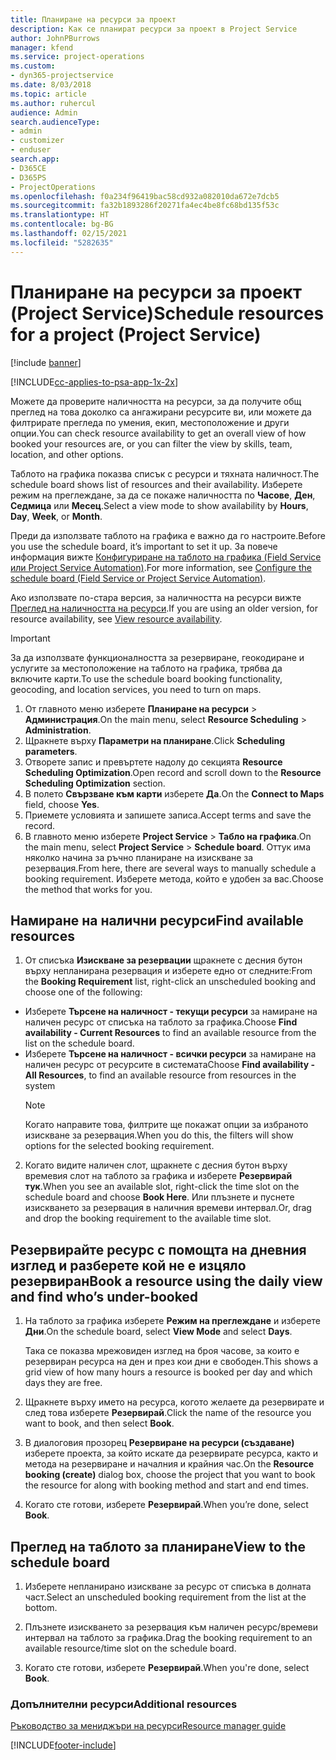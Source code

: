 ```yaml
---
title: Планиране на ресурси за проект
description: Как се планират ресурси за проект в Project Service
author: JohnPBurrows
manager: kfend
ms.service: project-operations
ms.custom:
- dyn365-projectservice
ms.date: 8/03/2018
ms.topic: article
ms.author: ruhercul
audience: Admin
search.audienceType:
- admin
- customizer
- enduser
search.app:
- D365CE
- D365PS
- ProjectOperations
ms.openlocfilehash: f0a234f96419bac58cd932a082010da672e7dcb5
ms.sourcegitcommit: fa32b1893286f20271fa4ec4be8fc68bd135f53c
ms.translationtype: HT
ms.contentlocale: bg-BG
ms.lasthandoff: 02/15/2021
ms.locfileid: "5282635"
---
```

# <a name="schedule-resources-for-a-project-project-service"></a><span data-ttu-id="e0009-103">Планиране на ресурси за проект (Project Service)</span><span class="sxs-lookup"><span data-stu-id="e0009-103">Schedule resources for a project (Project Service)</span></span>

[!include [banner](../includes/psa-now-project-operations.md)]

[!INCLUDE[cc-applies-to-psa-app-1x-2x](../includes/cc-applies-to-psa-app-1x-2x.md)]

<span data-ttu-id="e0009-104">Можете да проверите наличността на ресурси, за да получите общ преглед на това доколко са ангажирани ресурсите ви, или можете да филтрирате прегледа по умения, екип, местоположение и други опции.</span><span class="sxs-lookup"><span data-stu-id="e0009-104">You can check resource availability to get an overall view of how booked your resources are, or you can filter the view by skills, team, location, and other options.</span></span>  
  
<span data-ttu-id="e0009-105">Таблото на графика показва списък с ресурси и тяхната наличност.</span><span class="sxs-lookup"><span data-stu-id="e0009-105">The schedule board shows list of resources and their availability.</span></span> <span data-ttu-id="e0009-106">Изберете режим на преглеждане, за да се покаже наличността по **Часове**, **Ден**, **Седмица** или **Месец**.</span><span class="sxs-lookup"><span data-stu-id="e0009-106">Select a view mode to show availability by **Hours**, **Day**, **Week**, or **Month**.</span></span>  
  
<span data-ttu-id="e0009-107">Преди да използвате таблото на графика е важно да го настроите.</span><span class="sxs-lookup"><span data-stu-id="e0009-107">Before you use the schedule board, it’s important to set it up.</span></span> <span data-ttu-id="e0009-108">За повече информация вижте [Конфигуриране на таблото на графика (Field Service или Project Service Automation)](https://docs.microsoft.com/dynamics365/field-service/configure-schedule-board).</span><span class="sxs-lookup"><span data-stu-id="e0009-108">For more information, see [Configure the schedule board (Field Service or Project Service Automation)](https://docs.microsoft.com/dynamics365/field-service/configure-schedule-board).</span></span>
  
<span data-ttu-id="e0009-109">Ако използвате по-стара версия, за наличността на ресурси вижте [Преглед на наличността на ресурси](../psa/view-resource-availability.md).</span><span class="sxs-lookup"><span data-stu-id="e0009-109">If you are using an older version, for resource availability, see [View resource availability](../psa/view-resource-availability.md).</span></span>  

> [!IMPORTANT]
>  <span data-ttu-id="e0009-110">За да използвате функционалността за резервиране, геокодиране и услугите за местоположение на таблото на графика, трябва да включите карти.</span><span class="sxs-lookup"><span data-stu-id="e0009-110">To use the schedule board booking functionality, geocoding, and location services, you need to turn on maps.</span></span>  
> 
> 1. <span data-ttu-id="e0009-111">От главното меню изберете **Планиране на ресурси** > **Администрация**.</span><span class="sxs-lookup"><span data-stu-id="e0009-111">On the main menu, select **Resource Scheduling** > **Administration**.</span></span>  
> 2. <span data-ttu-id="e0009-112">Щракнете върху **Параметри на планиране**.</span><span class="sxs-lookup"><span data-stu-id="e0009-112">Click **Scheduling parameters**.</span></span>  
> 3. <span data-ttu-id="e0009-113">Отворете запис и превъртете надолу до секцията **Resource Scheduling Optimization**.</span><span class="sxs-lookup"><span data-stu-id="e0009-113">Open record and scroll down to the **Resource Scheduling Optimization** section.</span></span>  
> 4. <span data-ttu-id="e0009-114">В полето **Свързване към карти** изберете **Да**.</span><span class="sxs-lookup"><span data-stu-id="e0009-114">On the **Connect to Maps** field, choose **Yes**.</span></span>  
> 5. <span data-ttu-id="e0009-115">Приемете условията и запишете записа.</span><span class="sxs-lookup"><span data-stu-id="e0009-115">Accept terms and save the record.</span></span>  
> 6. <span data-ttu-id="e0009-116">В главното меню изберете **Project Service** > **Табло на графика**.</span><span class="sxs-lookup"><span data-stu-id="e0009-116">On the main menu, select **Project Service** > **Schedule board**.</span></span> <span data-ttu-id="e0009-117">Оттук има няколко начина за ръчно планиране на изискване за резервация.</span><span class="sxs-lookup"><span data-stu-id="e0009-117">From here, there are several ways to manually schedule a booking requirement.</span></span> <span data-ttu-id="e0009-118">Изберете метода, който е удобен за вас.</span><span class="sxs-lookup"><span data-stu-id="e0009-118">Choose the method that works for you.</span></span>
  
## <a name="find-available-resources"></a><span data-ttu-id="e0009-119">Намиране на налични ресурси</span><span class="sxs-lookup"><span data-stu-id="e0009-119">Find available resources</span></span>

1.  <span data-ttu-id="e0009-120">От списъка **Изискване за резервации** щракнете с десния бутон върху непланирана резервация и изберете едно от следните:</span><span class="sxs-lookup"><span data-stu-id="e0009-120">From the **Booking Requirement** list, right-click an unscheduled booking and choose one of the following:</span></span>  
  
- <span data-ttu-id="e0009-121">Изберете **Търсене на наличност - текущи ресурси** за намиране на наличен ресурс от списъка на таблото за графика.</span><span class="sxs-lookup"><span data-stu-id="e0009-121">Choose **Find availability - Current Resources** to find an available resource from the list on the schedule board.</span></span>  
- <span data-ttu-id="e0009-122">Изберете **Търсене на наличност - всички ресурси** за намиране на наличен ресурс от ресурсите в системата</span><span class="sxs-lookup"><span data-stu-id="e0009-122">Choose **Find availability - All Resources**, to find an available resource from resources in the system</span></span>  
   > [!NOTE]
   >  <span data-ttu-id="e0009-123">Когато направите това, филтрите ще покажат опции за избраното изискване за резервация.</span><span class="sxs-lookup"><span data-stu-id="e0009-123">When you do this, the filters will show options for the selected booking requirement.</span></span>  
  
2. <span data-ttu-id="e0009-124">Когато видите наличен слот, щракнете с десния бутон върху времевия слот на таблото за графика и изберете **Резервирай тук**.</span><span class="sxs-lookup"><span data-stu-id="e0009-124">When you see an available slot, right-click the time slot on the schedule board and choose **Book Here**.</span></span> <span data-ttu-id="e0009-125">Или плъзнете и пуснете изискването за резервация в наличния времеви интервал.</span><span class="sxs-lookup"><span data-stu-id="e0009-125">Or, drag and drop the booking requirement to the available time slot.</span></span>  
  

## <a name="book-a-resource-using-the-daily-view-and-find-whos-under-booked"></a><span data-ttu-id="e0009-126">Резервирайте ресурс с помощта на дневния изглед и разберете кой не е изцяло резервиран</span><span class="sxs-lookup"><span data-stu-id="e0009-126">Book a resource using the daily view and find who’s under-booked</span></span>
  
1.  <span data-ttu-id="e0009-127">На таблото за графика изберете **Режим на преглеждане** и изберете **Дни**.</span><span class="sxs-lookup"><span data-stu-id="e0009-127">On the schedule board, select **View Mode** and select **Days**.</span></span>  
  
    <span data-ttu-id="e0009-128">Така се показва мрежовиден изглед на броя часове, за които е резервиран ресурса на ден и през кои дни е свободен.</span><span class="sxs-lookup"><span data-stu-id="e0009-128">This shows a grid view of how many hours a resource is booked per day and which days they are free.</span></span>  
  
2.  <span data-ttu-id="e0009-129">Щракнете върху името на ресурса, когото желаете да резервирате и след това изберете **Резервирай**.</span><span class="sxs-lookup"><span data-stu-id="e0009-129">Click the name of the resource you want to book, and then select **Book**.</span></span>  
  
3.  <span data-ttu-id="e0009-130">В диалоговия прозорец **Резервиране на ресурси (създаване)** изберете проекта, за който искате да резервирате ресурса, както и метода на резервиране и началния и крайния час.</span><span class="sxs-lookup"><span data-stu-id="e0009-130">On the **Resource booking (create)** dialog box, choose the project that you want to book the resource for along with booking method and start and end times.</span></span>  
  
4.  <span data-ttu-id="e0009-131">Когато сте готови, изберете **Резервирай**.</span><span class="sxs-lookup"><span data-stu-id="e0009-131">When you’re done, select **Book**.</span></span>  
  
## <a name="view-to-the-schedule-board"></a><span data-ttu-id="e0009-132">Преглед на таблото за планиране</span><span class="sxs-lookup"><span data-stu-id="e0009-132">View to the schedule board</span></span>
  
1.  <span data-ttu-id="e0009-133">Изберете непланирано изискване за ресурс от списъка в долната част.</span><span class="sxs-lookup"><span data-stu-id="e0009-133">Select an unscheduled booking requirement from the list at the bottom.</span></span>  
  
2.  <span data-ttu-id="e0009-134">Плъзнете изискването за резервация към наличен ресурс/времеви интервал на таблото за графика.</span><span class="sxs-lookup"><span data-stu-id="e0009-134">Drag the booking requirement to an available resource/time slot on the schedule board.</span></span>  
  
3.  <span data-ttu-id="e0009-135">Когато сте готови, изберете **Резервирай**.</span><span class="sxs-lookup"><span data-stu-id="e0009-135">When you're done, select **Book**.</span></span>  
  
### <a name="additional-resources"></a><span data-ttu-id="e0009-136">Допълнителни ресурси</span><span class="sxs-lookup"><span data-stu-id="e0009-136">Additional resources</span></span>  
 [<span data-ttu-id="e0009-137">Ръководство за мениджъри на ресурси</span><span class="sxs-lookup"><span data-stu-id="e0009-137">Resource manager guide</span></span>](../psa/resource-manager-guide.md)


[!INCLUDE[footer-include](../includes/footer-banner.md)]